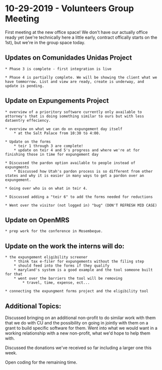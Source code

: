 # 10-29-2019 - Volunteers Group Meeting

First meeting at the new office space! We don't have our actually office ready yet (we're technically here a little early, contract offically starts on the 1st), but we're in the group space today.

## Updates on Comunidades Unidas Project

	* Phase 3 is complete - first integration is live

	* Phase 4 is partially complete. We will be showing the client what we have tommorrow. List and view are ready, create is underway, and update is pending.

## Update on Expungements Project

	* overview of a prioritory software currently only available to attorney's that is doing something similar to ours but with less dataentry effeciency.
	
	* overview on what we can do on expungement day itself
		* at the Salt Palace from 10:30 to 4:00.
	
	* Update on the forms
		* teir 1 through 3 are complete!
		* update on teir 4 and 5's progress and where we're at for finishing those in time for expungement day
	
	* Discussed the pardon option available to people instead of expungments
		* Discussed how Utah's pardon process is so different from other states and why it is easier in many ways to get a pardon over an expungement.
	
	* Going over who is on what in teir 4.
	
	* Discussed adding a "teir 6" to add the forms needed for reductions
	
	* Went over the visitor (not logged in) "bug" (DON'T REFRESH MID CASE)

## Update on OpenMRS

	* prep work for the conference in Mosembeque.

## Update on the work the interns will do:

	* the expungement eligibility screener
		* think tax e-filer for expungements without the filing step
		* should feed into the forms if they qualify
		* maryland's system is a good example and the tool someone built for that
		* went over the barriers the tool will be removing
			* travel, time, expense, ect...
	
	* connecting the expungment forms project and the eligibility tool

## Additional Topics:

Discussed bringing on an additional non-profit to do similar work with them that we do with CU and the possibility on going in jointly with them on a grant to build specific software for them. Went into what we would want in a working relationship with a new non-profit, what we'd hope to help them with.

Discussed the donations we've received so far including a larger one this week.

Open coding for the remaining time.
